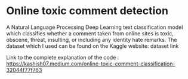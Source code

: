 # Online toxic comment detection

A Natural Language Processing Deep Learning text classification model which classifies whether a comment taken from online sites is toxic, obscene, threat, insulting, or including any identity hate remarks.
The dataset which I used can be found on the Kaggle website: dataset link

Link to the complete explanation of the code : https://kashish07.medium.com/online-toxic-comment-classification-32044f77f763
